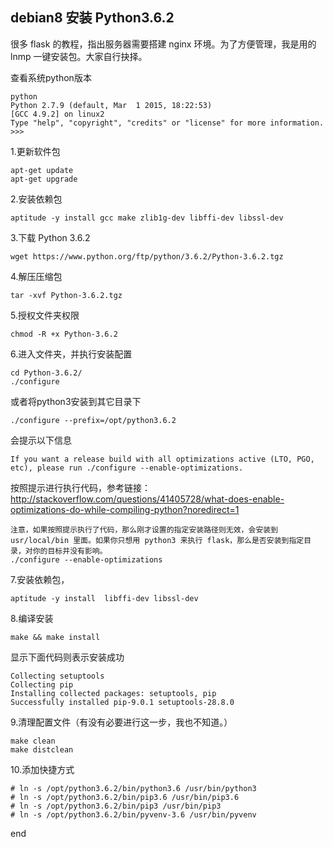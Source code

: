 ## debian8 安装 Python3.6.2
很多 flask 的教程，指出服务器需要搭建 nginx 环境。为了方便管理，我是用的 lnmp 一键安装包。大家自行抉择。

查看系统python版本
```
python
Python 2.7.9 (default, Mar  1 2015, 18:22:53)
[GCC 4.9.2] on linux2
Type "help", "copyright", "credits" or "license" for more information.
>>>
```
1.更新软件包
```
apt-get update
apt-get upgrade
```
2.安装依赖包
```
aptitude -y install gcc make zlib1g-dev libffi-dev libssl-dev
```

3.下载 Python 3.6.2 
```
wget https://www.python.org/ftp/python/3.6.2/Python-3.6.2.tgz
```
4.解压压缩包
```
tar -xvf Python-3.6.2.tgz
```
5.授权文件夹权限
```
chmod -R +x Python-3.6.2
```

6.进入文件夹，并执行安装配置
```
cd Python-3.6.2/
./configure
```
或者将python3安装到其它目录下
```
./configure --prefix=/opt/python3.6.2
```
会提示以下信息
```
If you want a release build with all optimizations active (LTO, PGO, etc), please run ./configure --enable-optimizations.
```
按照提示进行执行代码，参考链接：http://stackoverflow.com/questions/41405728/what-does-enable-optimizations-do-while-compiling-python?noredirect=1
```
注意，如果按照提示执行了代码，那么刚才设置的指定安装路径则无效，会安装到 usr/local/bin 里面。如果你只想用 python3 来执行 flask，那么是否安装到指定目录，对你的目标并没有影响。
./configure --enable-optimizations
```
7.安装依赖包，
```
aptitude -y install  libffi-dev libssl-dev
```
8.编译安装
```
make && make install
```
显示下面代码则表示安装成功

    Collecting setuptools
    Collecting pip
    Installing collected packages: setuptools, pip
    Successfully installed pip-9.0.1 setuptools-28.8.0


9.清理配置文件（有没有必要进行这一步，我也不知道。）
```
make clean 
make distclean
```
10.添加快捷方式
```
# ln -s /opt/python3.6.2/bin/python3.6 /usr/bin/python3
# ln -s /opt/python3.6.2/bin/pip3.6 /usr/bin/pip3.6
# ln -s /opt/python3.6.2/bin/pip3 /usr/bin/pip3
# ln -s /opt/python3.6.2/bin/pyvenv-3.6 /usr/bin/pyvenv
```

end
